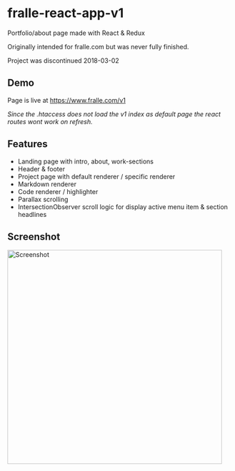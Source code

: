 # fralle-react-app-v1
Portfolio/about page made with React & Redux

Originally intended for fralle.com but was never fully finished.

Project was discontinued 2018-03-02


## Demo
Page is live at https://www.fralle.com/v1

<em>Since the .htaccess does not load the v1 index as default page the react routes wont work on refresh.</em>

## Features
- Landing page with intro, about, work-sections
- Header & footer
- Project page with default renderer / specific renderer
- Markdown renderer
- Code renderer / highlighter
- Parallax scrolling
- IntersectionObserver scroll logic for display active menu item & section headlines

## Screenshot
<img src="https://i.imgur.com/QVTPE4e.jpg" width="480" alt="Screenshot">

